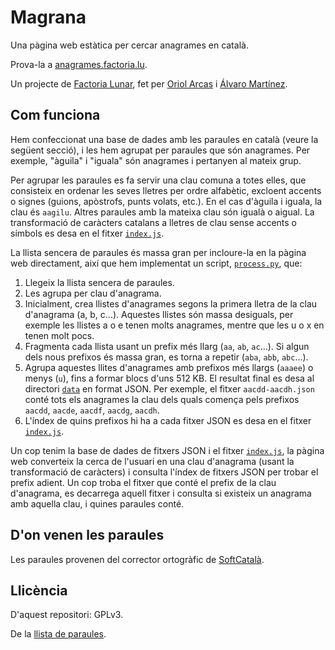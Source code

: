 # Magrana

Una pàgina web estàtica per cercar anagrames en català.

Prova-la a [anagrames.factoria.lu](https://anagrames.factoria.lu).

Un projecte de [Factoria Lunar](https://factoria.lu), fet per [Oriol Arcas](https://github.com/oriolarcas) i [Álvaro Martínez](https://github.com/alvaromartinezmajado).

## Com funciona

Hem confeccionat una base de dades amb les paraules en català (veure la següent secció), i les hem agrupat per paraules que són anagrames. Per exemple, "àguila" i "iguala" són anagrames i pertanyen al mateix grup.

Per agrupar les paraules es fa servir una clau comuna a totes elles, que consisteix en ordenar les seves lletres per ordre alfabètic, excloent accents o signes (guions, apòstrofs, punts volats, etc.). En el cas d'àguila i iguala, la clau és `aagilu`. Altres paraules amb la mateixa clau són igualà o aigual. La transformació de caràcters catalans a lletres de clau sense accents o símbols es desa en el fitxer [`index.js`](index.js).

La llista sencera de paraules és massa gran per incloure-la en la pàgina web directament, així que hem implementat un script, [`process.py`](process.py), que:

1. Llegeix la llista sencera de paraules.
2. Les agrupa per clau d'anagrama.
3. Inicialment, crea llistes d'anagrames segons la primera lletra de la clau d'anagrama (a, b, c...). Aquestes llistes són massa desiguals, per exemple les llistes a o e tenen molts anagrames, mentre que les u o x en tenen molt pocs.
4. Fragmenta cada llista usant un prefix més llarg (`aa`, `ab`, `ac`...). Si algun dels nous prefixos és massa gran, es torna a repetir (`aba`, `abb`, `abc`...).
5. Agrupa aquestes llites d'anagrames amb prefixos més llargs (`aaaee`) o menys (`u`), fins a formar blocs d'uns 512 KB. El resultat final es desa al directori [`data`](data) en format JSON. Per exemple, el fitxer `aacdd-aacdh.json` conté tots els anagrames la clau dels quals comença pels prefixos `aacdd`, `aacde`, `aacdf`, `aacdg`, `aacdh`.
6. L'índex de quins prefixos hi ha a cada fitxer JSON es desa en el fitxer [`index.js`](index.js).

Un cop tenim la base de dades de fitxers JSON i el fitxer [`index.js`](index.js), la pàgina web converteix la cerca de l'usuari en una clau d'anagrama (usant la transformació de caràcters) i consulta l'índex de fitxers JSON per trobar el prefix adient. Un cop troba el fitxer que conté el prefix de la clau d'anagrama, es decarrega aquell fitxer i consulta si existeix un anagrama amb aquella clau, i quines paraules conté.

## D'on venen les paraules

Les paraules provenen del corrector ortogràfic de [SoftCatalà](https://github.com/Softcatala/catalan-dict-tools).

## Llicència

D'aquest repositori: GPLv3.

De la [llista de paraules](https://github.com/Softcatala/catalan-dict-tools).
